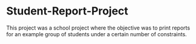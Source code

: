# Student-Report-Project
This project was a school project where the objective was to print reports for an example group of students under a certain number of constraints.
